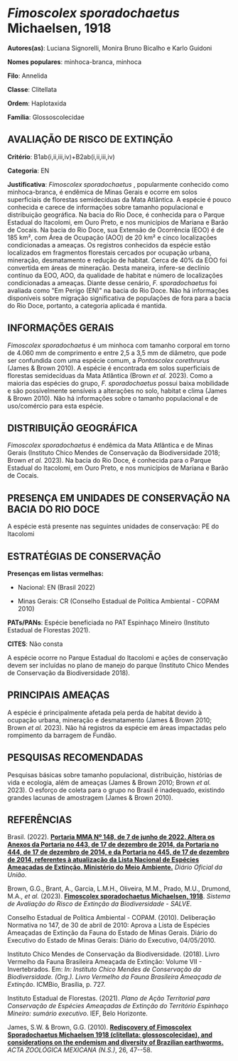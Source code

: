 # *Fimoscolex sporadochaetus* Michaelsen, 1918

**Autores(as)**: Luciana Signorelli, Monira Bruno Bicalho e Karlo Guidoni

**Nomes populares**: minhoca-branca, minhoca

**Filo**: Annelida

**Classe**: Clitellata

**Ordem**: Haplotaxida

**Família**: Glossoscolecidae

## AVALIAÇÃO DE RISCO DE EXTINÇÃO

**Critério**: B1ab(i,ii,iii,iv)+B2ab(i,ii,iii,iv)

**Categoria**: EN

**Justificativa**: *Fimoscolex sporadochaetus* , popularmente conhecido como minhoca-branca, é endêmica de Minas Gerais e ocorre em solos superficiais de florestas semidecíduas da Mata Atlântica. A espécie é pouco conhecida e carece de informações sobre tamanho populacional e distribuição geográfica. Na bacia do Rio Doce, é conhecida para o Parque Estadual do Itacolomi, em Ouro Preto, e nos municípios de Mariana e Barão de Cocais. Na bacia do Rio Doce, sua Extensão de Ocorrência (EOO) é de 185 km², com Área de Ocupação (AOO) de 20 km² e cinco localizações condicionadas a ameaças. Os registros conhecidos da espécie estão localizados em fragmentos florestais cercados por ocupação urbana, mineração, desmatamento e redução de habitat. Cerca de 40% da EOO foi convertida em áreas de mineração. Desta maneira, infere-se declínio contínuo da EOO, AOO, da qualidade de habitat e número de localizações condicionadas a ameaças. Diante desse cenário,
*F. sporadochaetus* foi avaliada como "Em Perigo (EN)" na bacia do Rio Doce. Não há informações disponíveis sobre migração significativa de populações de fora para a bacia do Rio Doce, portanto, a categoria aplicada é mantida.

## INFORMAÇÕES GERAIS

*Fimoscolex sporadochaetus* é um minhoca com tamanho corporal em torno de 4.060 mm de comprimento e entre 2,5 a 3,5 mm de diâmetro, que pode ser confundida com uma espécie comum, a *Pontoscolex corethrurus* (James & Brown 2010). A espécie é encontrada em solos superficiais de florestas semidecíduas da Mata Atlântica (Brown *et al.* 2023). Como a maioria das espécies do grupo, *F. sporadochaetus* possui baixa mobilidade e são possivelmente sensíveis a alterações no solo, habitat e clima (James & Brown 2010). Não há informações sobre o tamanho populacional e de uso/comércio para esta espécie.

## DISTRIBUIÇÃO GEOGRÁFICA

*Fimoscolex sporadochaetus* é endêmica da Mata Atlântica e de Minas Gerais (Instituto Chico Mendes de Conservação da Biodiversidade 2018; Brown *et al.* 2023). Na bacia do Rio Doce, é conhecida para o Parque Estadual do Itacolomi, em Ouro Preto, e nos municípios de Mariana e Barão de Cocais.

## PRESENÇA EM UNIDADES DE CONSERVAÇÃO NA BACIA DO RIO DOCE

A espécie está presente nas seguintes unidades de conservação: PE do Itacolomi

## ESTRATÉGIAS DE CONSERVAÇÃO

**Presenças em listas vermelhas:**

-   Nacional: EN (Brasil 2022)

-   Minas Gerais: CR (Conselho Estadual de Política Ambiental - COPAM
    2010)

**PATs/PANs**: Espécie beneficiada no PAT Espinhaço Mineiro (Instituto Estadual de Florestas 2021).

**CITES**: Não consta

A espécie ocorre no Parque Estadual do Itacolomi e ações de conservação devem ser incluídas no plano de manejo do parque (Instituto Chico Mendes de Conservação da Biodiversidade 2018).

## PRINCIPAIS AMEAÇAS

A espécie é principalmente afetada pela perda de habitat devido à ocupação urbana, mineração e desmatamento (James & Brown 2010; Brown *et al.* 2023). Não há registros da espécie em áreas impactadas pelo rompimento da barragem de Fundão.

## PESQUISAS RECOMENDADAS

Pesquisas básicas sobre tamanho populacional, distribuição, histórias de vida e ecologia, além de ameaças (James & Brown 2010; Brown *et al.* 2023). O esforço de coleta para o grupo no Brasil é inadequado, existindo grandes lacunas de amostragem (James & Brown 2010).

## REFERÊNCIAS

Brasil. (2022). [**Portaria MMA Nº 148, de 7 de junho de 2022. Altera os Anexos da Portaria no 443, de 17 de dezembro de 2014, da Portaria no 444, de 17 de dezembro de 2014, e da Portaria no 445, de 17 de dezembro de 2014, referentes à atualização da Lista Nacional de Espécies Ameaçadas de Extinção. Ministério do Meio Ambiente.**](https://in.gov.br/en/web/dou/-/portaria-mma-n-148-de-7-de-junho-de-2022-406272733) *Diário Oficial da União*.

Brown, G.G., Brant, A., Garcia, L.M.H., Oliveira, M.M., Prado, M.U., Drumond, M.A., *et al.* (2023). [**Fimoscolex sporadochaetus Michaelsen, 1918**](https://salve.icmbio.gov.br). *Sistema de Avaliação do Risco de Extinção da Biodiversidade - SALVE*.

Conselho Estadual de Política Ambiental - COPAM. (2010). Deliberação Normativa no 147, de 30 de abril de 2010: Aprova a Lista de Espécies Ameaçadas de Extinção da Fauna do Estado de Minas Gerais. Diário do Executivo do Estado de Minas Gerais: Diário do Executivo, 04/05/2010.

Instituto Chico Mendes de Conservação da Biodiversidade. (2018). Livro Vermelho da Fauna Brasileira Ameaçada de Extinção: Volume VII - Invertebrados. Em: *In: Instituto Chico Mendes de Conservação da Biodiversidade. (Org.). Livro Vermelho da Fauna Brasileira Ameaçada de Extinção*. ICMBio, Brasília, p. 727.

Instituto Estadual de Florestas. (2021). *Plano de Ação Territorial para Conservação de Espécies Ameaçadas de Extinção do Território Espinhaço Mineiro: sumário executivo*. IEF, Belo Horizonte.

James, S.W. & Brown, G.G. (2010). [**Rediscovery of Fimoscolex Sporadochaetus Michaelsen 1918 (clitellata: glossoscolecidae), and considerations on the endemism and diversity of Brazilian earthworms.**](https://doi.org/10.21829/azm.2010.262877) *ACTA ZOOLÓGICA MEXICANA (N.S.)*, 26, 47--58.
